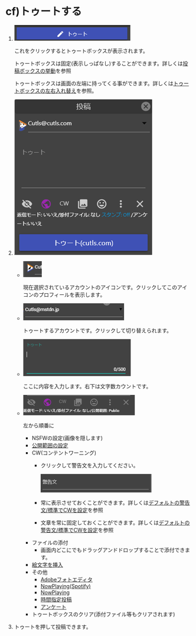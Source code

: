 # cf\)トゥートする

1. ![toot1](https://raw.githubusercontent.com/cutls/TheDeskDocs/master/media/toot1.png)

   これをクリックするとトゥートボックスが表示されます。

   トゥートボックスは固定\(表示しっぱなし\)することができます。詳しくは[投稿ボックスの挙動](https://docs.thedesk.top/settings/post/postbox)を参照

   トゥートボックスは画面の左端に持ってくる事ができます。詳しくは[トゥートボックスの左右入れ替え](https://docs.thedesk.top/tool/reverse.md)を参照。

2. ![toot3](https://raw.githubusercontent.com/cutls/TheDeskDocs/master/media/toot3.png)
   * ![toot4](https://raw.githubusercontent.com/cutls/TheDeskDocs/master/media/toot4.png)

     現在選択されているアカウントのアイコンです。クリックしてこのアイコンのプロフィールを表示します。

   * ![toot5](https://raw.githubusercontent.com/cutls/TheDeskDocs/master/media/toot5.png)

     トゥートするアカウントです。クリックして切り替えられます。

   * ![toot6](https://raw.githubusercontent.com/cutls/TheDeskDocs/master/media/toot6.png)

     ここに内容を入力します。右下は文字数カウントです。

   * ![toot7](https://raw.githubusercontent.com/cutls/TheDeskDocs/master/media/toot7.png)

     左から順番に

     * NSFWの設定\(画像を隠します\)
     * [公開範囲の設定](https://docs.thedesk.top/post/privacy)
     * CW\(コンテントワーニング\)
       * クリックして警告文を入力してください。

         ![toot8](https://raw.githubusercontent.com/cutls/TheDeskDocs/master/media/toot8.png)

       * 常に表示させておくことができます。詳しくは[デフォルトの警告文/標準でCWを設定](https://docs.thedesk.top/settings/post/cw)を参照
       * 文章を常に固定しておくことができます。詳しくは[デフォルトの警告文/標準でCWを設定](https://docs.thedesk.top/settings/post/cw)を参照 
     * ファイルの添付
       * 画面内どこにでもドラッグアンドドロップすることで添付できます。
     * [絵文字を挿入](https://docs.thedesk.top/post/emoji)
     * その他
       * [Adobeフォトエディタ](https://docs.thedesk.top/post/adobe)
       * [NowPlaying(Spotify)](https://docs.thedesk.top/post/nowplaying)
       * [NowPlaying](https://docs.thedesk.top/post/native-nowplaying)
       * [時間指定投稿](https://docs.thedesk.top/post/scheduled)
       * [アンケート](https://docs.thedesk.top/post/poll)
     * トゥートボックスのクリア\(添付ファイル等もクリアされます\)
3. トゥートを押して投稿できます。

